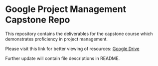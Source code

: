 # Google Project Management Capstone Repo

This repository contains the deliverables for the capstone course which demonstrates proficiency in project management.

Please visit this link for better viewing of resources: [Google Drive](https://drive.google.com/drive/folders/1fTamP4evO9hrzfBhPek7wFL9i8NMHRYD)

Further update will contain file descriptions in README.
